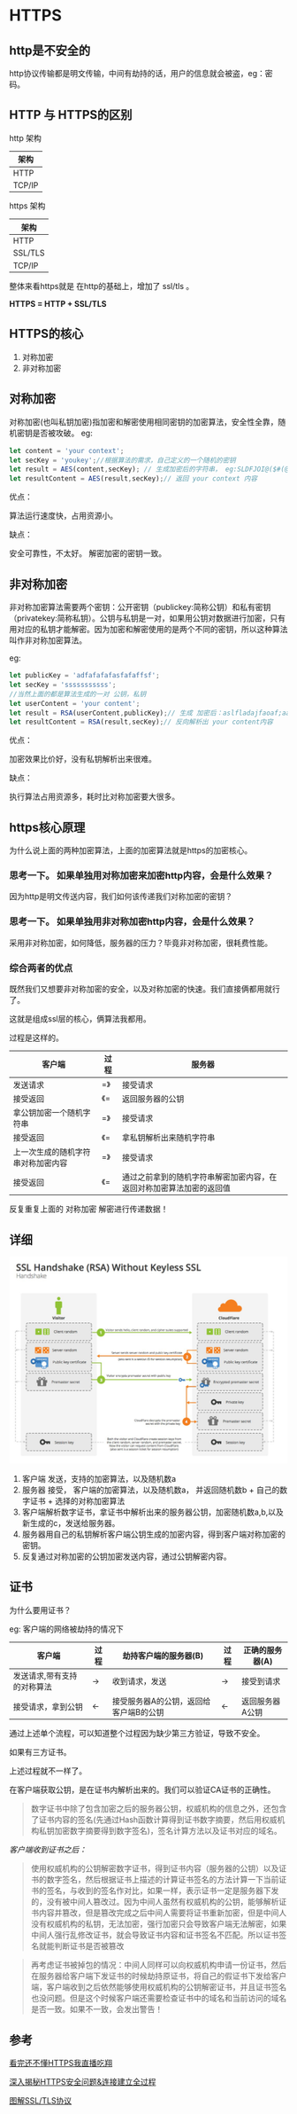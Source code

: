 # HTTPS
## http是不安全的
http协议传输都是明文传输，中间有劫持的话，用户的信息就会被盗，eg：密码。

## HTTP 与 HTTPS的区别
http 架构

| 架构 |
| - |
| HTTP |
| TCP/IP |

https 架构

| 架构 |
| - |
| HTTP |
| SSL/TLS |
| TCP/IP |

整体来看https就是 在http的基础上，增加了 ssl/tls 。

**HTTPS = HTTP + SSL/TLS**

## HTTPS的核心
1. 对称加密
1. 非对称加密

## 对称加密
对称加密(也叫私钥加密)指加密和解密使用相同密钥的加密算法，安全性全靠，随机密钥是否被攻破。
eg:
```javascript
let content = 'your context';
let secKey = 'youkey';//根据算法的需求，自己定义的一个随机的密钥
let result = AES(content,secKey); // 生成加密后的字符串， eg:SLDFJOI@($#(@^$()))
let resultContent = AES(result,secKey);// 返回 your context 内容
```

优点：

算法运行速度快，占用资源小。

缺点：

安全可靠性，不太好。 解密加密的密钥一致。

## 非对称加密
非对称加密算法需要两个密钥：公开密钥（publickey:简称公钥）和私有密钥（privatekey:简称私钥）。公钥与私钥是一对，如果用公钥对数据进行加密，只有用对应的私钥才能解密。因为加密和解密使用的是两个不同的密钥，所以这种算法叫作非对称加密算法。

eg:

```javascript
let publicKey = 'adfafafafasfafaffsf';
let secKey = 'sssssssssss';
//当然上面的都是算法生成的一对 公钥，私钥
let userContent = 'your content';
let result = RSA(userContent,publicKey);// 生成 加密后：aslfladajfaoaf;aaa;dsoij
let resultContent = RSA(result,secKey);// 反向解析出 your content内容

```

优点：

加密效果比价好，没有私钥解析出来很难。

缺点：

执行算法占用资源多，耗时比对称加密要大很多。

## https核心原理

为什么说上面的两种加密算法，上面的加密算法就是https的加密核心。

### 思考一下。 如果单独用对称加密来加密http内容，会是什么效果？

因为http是明文传送内容，我们如何该传递我们对称加密的密钥？

### 思考一下。 如果单独用非对称加密http内容，会是什么效果？

采用非对称加密，如何降低，服务器的压力？毕竟非对称加密，很耗费性能。

### 综合两者的优点

既然我们又想要非对称加密的安全，以及对称加密的快速。我们直接俩都用就行了。

这就是组成ssl层的核心，俩算法我都用。

过程是这样的。

| 客户端 | 过程 | 服务器 |
| - | - | - |
| 发送请求 | =》 | 接受请求 |
| 接受返回 | 《= | 返回服务器的公钥 |
| 拿公钥加密一个随机字符串 | =》 | 接受请求 |
| 接受返回 | 《= | 拿私钥解析出来随机字符串 |
| 上一次生成的随机字符串对称加密内容 | =》 | 接受请求 |
| 接受返回 | 《= | 通过之前拿到的随机字符串解密加密内容，在返回对称加密算法加密的返回值 |

反复重复上面的 对称加密 解密进行传递数据！ 

## 详细

![ssl图](https://github.com/skyujilong/notebook/blob/master/src/ssl.png)

1. 客户端 发送，支持的加密算法，以及随机数a
2. 服务器 接受， 客户端的加密算法，以及随机数a， 并返回随机数b + 自己的数字证书 + 选择的对称加密算法
3. 客户端解析数字证书，拿证书中解析出来的服务器公钥，加密随机数a,b,以及新生成的c，发送给服务器。
4. 服务器用自己的私钥解析客户端公钥生成的加密内容，得到客户端对称加密的密钥。
5. 反复通过对称加密的公钥加密发送内容，通过公钥解密内容。

## 证书
为什么要用证书？

eg:
客户端的网络被劫持的情况下

| 客户端 | 过程 | 劫持客户端的服务器(B) | 过程 | 正确的服务器(A) |
| - | - | - | - | - |
| 发送请求,带有支持的对称算法 | -> | 收到请求，发送 | -> | 接受到请求 |
| 接受请求，拿到公钥 | <- | 接受服务器A的公钥，返回给客户端B的公钥 | <- | 返回服务器A公钥 |

通过上述单个流程，可以知道整个过程因为缺少第三方验证，导致不安全。

如果有三方证书。

上述过程就不一样了。

在客户端获取公钥，是在证书内解析出来的。我们可以验证CA证书的正确性。

>数字证书中除了包含加密之后的服务器公钥，权威机构的信息之外，还包含了证书内容的签名(先通过Hash函数计算得到证书数字摘要，然后用权威机构私钥加密数字摘要得到数字签名)，签名计算方法以及证书对应的域名。

*客户端收到证书之后：*

>使用权威机构的公钥解密数字证书，得到证书内容（服务器的公钥）以及证书的数字签名，然后根据证书上描述的计算证书签名的方法计算一下当前证书的签名，与收到的签名作对比，如果一样，表示证书一定是服务器下发的，没有被中间人篡改过。因为中间人虽然有权威机构的公钥，能够解析证书内容并篡改，但是篡改完成之后中间人需要将证书重新加密，但是中间人没有权威机构的私钥，无法加密，强行加密只会导致客户端无法解密，如果中间人强行乱修改证书，就会导致证书内容和证书签名不匹配。所以证书签名就能判断证书是否被篡改

>再考虑证书被掉包的情况：中间人同样可以向权威机构申请一份证书，然后在服务器给客户端下发证书的时候劫持原证书，将自己的假证书下发给客户端，客户端收到之后依然能够使用权威机构的公钥解密证书，并且证书签名也没问题。但是这个时候客户端还需要检查证书中的域名和当前访问的域名是否一致。如果不一致，会发出警告！

## 参考

[看完还不懂HTTPS我直播吃翔](https://zhuanlan.zhihu.com/p/25976060)

[深入揭秘HTTPS安全问题&连接建立全过程](https://blog.csdn.net/mbugatti/article/details/53536924)

[图解SSL/TLS协议](http://www.ruanyifeng.com/blog/2014/09/illustration-ssl.html)
